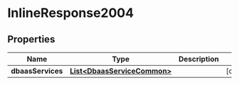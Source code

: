 # InlineResponse2004

## Properties
Name | Type | Description | Notes
------------ | ------------- | ------------- | -------------
**dbaasServices** | [**List&lt;DbaasServiceCommon&gt;**](DbaasServiceCommon.md) |  |  [optional]
